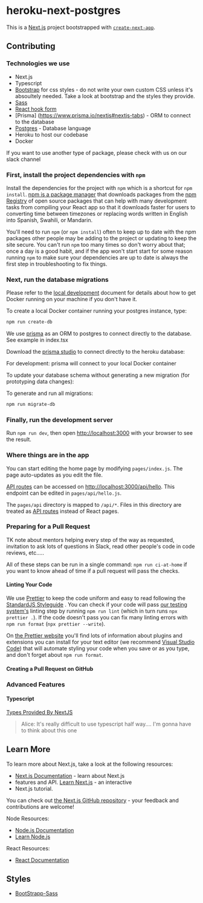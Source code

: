 # heroku-next-postgres

This is a [Next.js](https://nextjs.org/) project bootstrapped with
[`create-next-app`](https://github.com/vercel/next.js/tree/canary/packages/create-next-app).

## Contributing

### Technologies we use

* Next.js
* Typescript
* [Bootstrap](https://getbootstrap.com/docs/5.0/getting-started/introduction/) for css styles - do not write your own custom CSS unless it's absoultely needed. Take a look at bootstrap and the styles they provide.
* [Sass](https://sass-lang.com/)
* [React hook form](https://react-hook-form.com/)
* [Prisma] (https://www.prisma.io/nextjs#nextjs-tabs) - ORM to connect to the database
* [Postgres](https://www.postgresql.org/) - Database language
* Heroku to host our codebase
* Docker

If you want to use another type of package, please check with us on our slack channel

### First, install the project dependencies with `npm`

Install the dependencies for the project with `npm` which is a shortcut for
`npm install`. [npm is a package manager](https://npmjs.com/) that
downloads packages from the [npm Registry](https://www.npmjs.com/) of open
source packages that can help with many development tasks from compiling your React app so that it downloads faster for users to converting time between timezones or replacing words written in English into Spanish, Swahili, or Mandarin.

You'll need to run `npm` (or `npm install`) often to keep up to date with the npm packages other people may be adding to the project or updating to keep the site secure. You can't run `npm` too many times so don't worry about that; once a day is a good habit, and if the app won't start start for some reason running `npm` to make sure your dependencies are up to date is always the first step in troubleshooting to fix things.

### Next, run the database migrations

Please refer to the [local development](docs/local-dev.md) document for details about how to get Docker running on your machine if you don't have it.

To create a local Docker container running your postgres instance, type:

```sh
npm run create-db
```

We use [prisma](https://www.prisma.io/nextjs#nextjs-tabs) as an ORM to postgres to connect directly to the database. See example in index.tsx

Download the [prisma studio](https://www.prisma.io/studio) to connect directly to the heroku database:

For development: prisma will connect to your local Docker container

To update your database schema without generating a new migration (for prototyping data changes):


To generate and run all migrations:

```sh
npm run migrate-db
```


### Finally, run the development server

Run `npm run dev`, then open [http://localhost:3000](http://localhost:3000)
with your browser to see the result.

### Where things are in the app

You can start editing the home page by modifying `pages/index.js`. The page
auto-updates as you edit the file.

[API routes](https://nextjs.org/docs/api-routes/introduction) can be accessed
on [http://localhost:3000/api/hello](http://localhost:3000/api/hello). This
endpoint can be edited in `pages/api/hello.js`.

The `pages/api` directory is mapped to `/api/*`. Files in this directory are
treated as [API routes](https://nextjs.org/docs/api-routes/introduction)
instead of React pages.



### Preparing for a Pull Request

TK note about mentors helping every step of the way as requested, invitation to
ask lots of questions in Slack, read other people's code in code reviews,
etc.....

All of these steps can be run in a single command: `npm run ci-at-home` if you
want to know ahead of time if a pull request will pass the checks.

#### Linting Your Code

We use [Prettier](https://prettier.io/) to keep the code uniform and easy to
read following the [StandardJS Styleguide](https://standardjs.com/) . You can
check if your code will pass [our testing
system's](https://github.com/diffalot/heroku-next-postgres/actions) linting
step by running `npm run lint` (which in turn runs `npx prettier .`). If the
code doesn't pass you can fix many linting errors with `npm run format`
(`npx prettier --write`).

On [the Prettier website](https://prettier.io/) you'll find lots of information
about plugins and extensions you can install for your text editor (we recommend
[Visual Studio Code](https://code.visualstudio.com/)) that will automate
styling your code when you save or as you type, and don't forget about
`npm run format`.

#### Creating a Pull Request on GitHub

### Advanced Features

#### Typescript

[Types Provided By
NextJS](https://nextjs.org/learn/excel/typescript/nextjs-types)

> Alice: It's really difficult to use typescript half way.... I'm gonna have to
> think
> about this one

## Learn More

To learn more about Next.js, take a look at the following resources:

- [Next.js Documentation](https://nextjs.org/docs) - learn about Next.js
- features and API. [Learn Next.js](https://nextjs.org/learn) - an interactive
- Next.js tutorial.

You can check out [the Next.js GitHub
repository](https://github.com/vercel/next.js/) - your feedback and
contributions are welcome!

Node Resources:

- [Node.js Documentation](https://nodejs.org/en/docs/)
- [Learn Node.js](https://nodejs.dev/learn)

React Resources:

- [React Documentation](https://reactjs.org/docs/getting-started.html)

## Styles

- [BootStrapp-Sass](https://getbootstrap.com/docs/5.0/customize/sass/)
